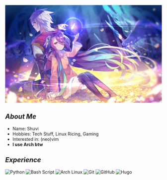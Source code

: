 <img src="assets/picture.jpg" max-height="500px" alt="background"/>

## *About Me*
+ Name: Shuvi 
+ Hobbies: Tech Stuff, Linux Ricing, Gaming
+ Interested in: (neo)vim
+ **I use Arch btw**

  
## *Experience*
![Python](https://img.shields.io/badge/python-323330?style=for-the-badge&logo=python)
![Bash Script](https://img.shields.io/badge/bash_script-323330?style=for-the-badge&logo=gnu-bash)
![Arch Linux](https://img.shields.io/badge/archlinux-323330?style=for-the-badge&logo=archlinux)
![Git](https://img.shields.io/badge/git-323330?style=for-the-badge&logo=git)
![GitHub](https://img.shields.io/badge/github-323330?style=for-the-badge&logo=github)
![Hugo](https://img.shields.io/badge/hugo-323330?style=for-the-badge&logo=hugo)



